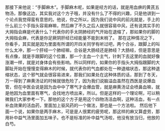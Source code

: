 那接下来他说：“手脚麻木”。手脚麻木呢，如果是经方的话，就是用血痹的黄芪五物汤，那像这边，其实我对这个方子哦，并没有什么了不得的兴趣，只是他讲到一个论点我觉得蛮有意思的。他说，你之所以，因为我们说中风的前兆就是，手上的什么前三个手指头容易麻嘛，然后麻了不久之后人就很容易中风，还有说其实手的大拇指会麻是代表什么？代表你的手太阴肺经的气开始在退缩了，那如果你的脚的大拇指会麻，代表是你足厥阴肝经已经能量不能到末梢了。
那在这种情况之下，你看手，其实就是因为里面有所谓的开四关同学有听过吧，两个合谷，跟脚上的叫什么太冲，那一个肝经一个肺经嘛，合谷是大肠经还是肺经？大肠经，但是意思是有点像，就是手跟脚的这个位置，那一个主血一个主气，针刺下去这里的血就好像涨潮一样，就是对身体会有些影响。所以同样的，如果你的手指头大拇指跟脚的大脚趾开始在慢慢变得麻木的时候，就代表你的气血都处在一种退缩状态，那这种退缩状态，这个邪气就会很容易进来，那我们如果处在这种体质的话，那到了冬天，万一得到了麻黄汤证的时候就很危险了，因为我们说脑溢血虽然在西医是说爆血管，但在中医会说是因为血中中了寒气才会爆血管，就是麻黄汤证会喷鼻血嘛，就是他因为血里面有寒气，会找地方喷出来，所以。但是这样的一个理论啊，可以稍微我们大家参考一下。那他的这个方子是用这个四物汤活血啊，这种活血，有一点补血效果的活血药，里面加上驱风药的一个做法，那也是一个方法啦。
然后他下面一个说，如果你是两手麻木，可是是人很累的疲劳呢，那这样的麻又算虚劳，那用补中益气汤里面加五味子。也不是标准的补中益气汤啦，他没有放当归，他放的白芍。
